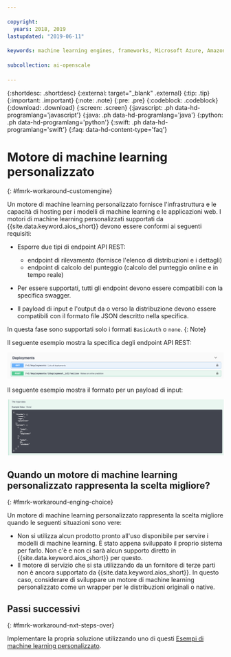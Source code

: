 ```yaml
---

copyright:
  years: 2018, 2019
lastupdated: "2019-06-11"

keywords: machine learning engines, frameworks, Microsoft Azure, Amazone SageMaker, custom ML engine 

subcollection: ai-openscale

---
```


{:shortdesc: .shortdesc}
{:external: target="_blank" .external}
{:tip: .tip}
{:important: .important}
{:note: .note}
{:pre: .pre}
{:codeblock: .codeblock}
{:download: .download}
{:screen: .screen}
{:javascript: .ph data-hd-programlang='javascript'}
{:java: .ph data-hd-programlang='java'}
{:python: .ph data-hd-programlang='python'}
{:swift: .ph data-hd-programlang='swift'}
{:faq: data-hd-content-type='faq'}

# Motore di machine learning personalizzato
{: #fmrk-workaround-customengine}

Un motore di machine learning personalizzato fornisce l'infrastruttura e le capacità di hosting per i modelli di machine learning e le applicazioni web. I motori di machine learning personalizzati supportati da {{site.data.keyword.aios_short}} devono essere conformi ai seguenti requisiti:

- Esporre due tipi di endpoint API REST:

   * endpoint di rilevamento (fornisce l'elenco di distribuzioni e i dettagli)
   * endpoint di calcolo del punteggio (calcolo del punteggio online e in tempo reale)

- Per essere supportati, tutti gli endpoint devono essere compatibili con la specifica swagger.

- Il payload di input e l'output da o verso la distribuzione devono essere compatibili con il formato file JSON descritto nella specifica.

In questa fase sono supportati solo i formati `BasicAuth` o `none`.
{: Note}

Il seguente esempio mostra la specifica degli endpoint API REST:

![Viene visualizzata la specifica degli endpoint API REST dal documento swagger](images/wosdeployments.png)


Il seguente esempio mostra il formato per un payload di input:

![Viene visualizzato l'esempio di payload di input](images/wosinputdata.png)


## Quando un motore di machine learning personalizzato rappresenta la scelta migliore?
{: #fmrk-workaround-enging-choice}

Un motore di machine learning personalizzato rappresenta la scelta migliore quando le seguenti situazioni sono vere:

- Non si utilizza alcun prodotto pronto all'uso disponibile per servire i modelli di machine learning. È stato appena sviluppato il proprio sistema per farlo. Non c'è e non ci sarà alcun supporto diretto in {{site.data.keyword.aios_short}} per questo.
- Il motore di servizio che si sta utilizzando da un fornitore di terze parti non è ancora supportato da {{site.data.keyword.aios_short}}. In questo caso, considerare di sviluppare un motore di machine learning personalizzato come un wrapper per le distribuzioni originali o native.

## Passi successivi
{: #fmrk-workaround-nxt-steps-over}

Implementare la propria soluzione utilizzando uno di questi [Esempi di machine learning personalizzato](/docs/services/ai-openscale?topic=ai-openscale-fmrk-workaround-cstmmlsengex).
